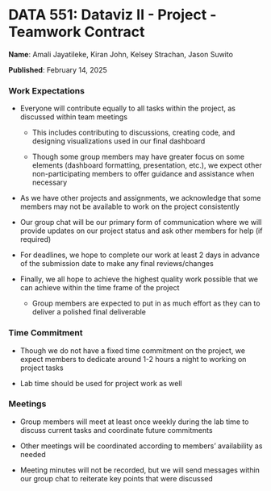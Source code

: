 # DATA 551: Dataviz II - Project - Teamwork Contract

**Name**: Amali Jayatileke, Kiran John, Kelsey Strachan, Jason Suwito

**Published**: February 14, 2025

### Work Expectations

* Everyone will contribute equally to all tasks within the project, as discussed within team meetings

    * This includes contributing to discussions, creating code, and designing visualizations used in our final dashboard

    * Though some group members may have greater focus on some elements (dashboard formatting, presentation, etc.), we expect other non-participating members to offer guidance and assistance when necessary

* As we have other projects and assignments, we acknowledge that some members may not be available to work on the project consistently

* Our group chat will be our primary form of communication where we will provide updates on our project status and ask other members for help (if required)

* For deadlines, we hope to complete our work at least 2 days in advance of the submission date to make any final reviews/changes

* Finally, we all hope to achieve the highest quality work possible that we can achieve within the time frame of the project

    * Group members are expected to put in as much effort as they can to deliver a polished final deliverable

### Time Commitment

* Though we do not have a fixed time commitment on the project, we expect members to dedicate around 1-2 hours a night to working on project tasks

* Lab time should be used for project work as well

### Meetings

* Group members will meet at least once weekly during the lab time to discuss current tasks and coordinate future commitments

* Other meetings will be coordinated according to members’ availability as needed

* Meeting minutes will not be recorded, but we will send messages within our group chat to reiterate key points that were discussed
